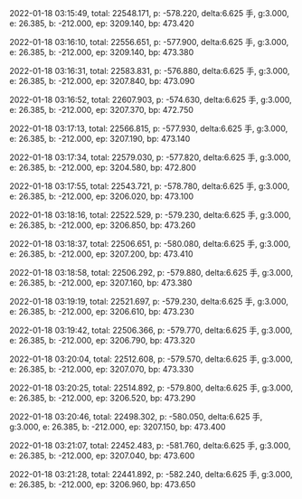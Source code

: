 2022-01-18 03:15:49, total: 22548.171, p: -578.220, delta:6.625 手, g:3.000, e: 26.385, b: -212.000, ep: 3209.140, bp: 473.420

2022-01-18 03:16:10, total: 22556.651, p: -577.900, delta:6.625 手, g:3.000, e: 26.385, b: -212.000, ep: 3209.140, bp: 473.380

2022-01-18 03:16:31, total: 22583.831, p: -576.880, delta:6.625 手, g:3.000, e: 26.385, b: -212.000, ep: 3207.840, bp: 473.090

2022-01-18 03:16:52, total: 22607.903, p: -574.630, delta:6.625 手, g:3.000, e: 26.385, b: -212.000, ep: 3207.370, bp: 472.750

2022-01-18 03:17:13, total: 22566.815, p: -577.930, delta:6.625 手, g:3.000, e: 26.385, b: -212.000, ep: 3207.190, bp: 473.140

2022-01-18 03:17:34, total: 22579.030, p: -577.820, delta:6.625 手, g:3.000, e: 26.385, b: -212.000, ep: 3204.580, bp: 472.800

2022-01-18 03:17:55, total: 22543.721, p: -578.780, delta:6.625 手, g:3.000, e: 26.385, b: -212.000, ep: 3206.020, bp: 473.100

2022-01-18 03:18:16, total: 22522.529, p: -579.230, delta:6.625 手, g:3.000, e: 26.385, b: -212.000, ep: 3206.850, bp: 473.260

2022-01-18 03:18:37, total: 22506.651, p: -580.080, delta:6.625 手, g:3.000, e: 26.385, b: -212.000, ep: 3207.200, bp: 473.410

2022-01-18 03:18:58, total: 22506.292, p: -579.880, delta:6.625 手, g:3.000, e: 26.385, b: -212.000, ep: 3207.160, bp: 473.380

2022-01-18 03:19:19, total: 22521.697, p: -579.230, delta:6.625 手, g:3.000, e: 26.385, b: -212.000, ep: 3206.610, bp: 473.230

2022-01-18 03:19:42, total: 22506.366, p: -579.770, delta:6.625 手, g:3.000, e: 26.385, b: -212.000, ep: 3206.790, bp: 473.320

2022-01-18 03:20:04, total: 22512.608, p: -579.570, delta:6.625 手, g:3.000, e: 26.385, b: -212.000, ep: 3207.070, bp: 473.330

2022-01-18 03:20:25, total: 22514.892, p: -579.800, delta:6.625 手, g:3.000, e: 26.385, b: -212.000, ep: 3206.520, bp: 473.290

2022-01-18 03:20:46, total: 22498.302, p: -580.050, delta:6.625 手, g:3.000, e: 26.385, b: -212.000, ep: 3207.150, bp: 473.400

2022-01-18 03:21:07, total: 22452.483, p: -581.760, delta:6.625 手, g:3.000, e: 26.385, b: -212.000, ep: 3207.040, bp: 473.600

2022-01-18 03:21:28, total: 22441.892, p: -582.240, delta:6.625 手, g:3.000, e: 26.385, b: -212.000, ep: 3206.960, bp: 473.650
